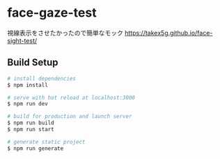 # face-gaze-test

視線表示をさせたかったので簡単なモック
https://takex5g.github.io/face-sight-test/

## Build Setup

```bash
# install dependencies
$ npm install

# serve with hot reload at localhost:3000
$ npm run dev

# build for production and launch server
$ npm run build
$ npm run start

# generate static project
$ npm run generate
```
